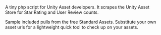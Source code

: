 A tiny php script for Unity Asset developers. It scrapes the Unity Asset Store for Star Rating and User Review counts.

Sample included pulls from the free Standard Assets. Substitute your own asset urls for a lightweight quick tool to check up on your assets.
